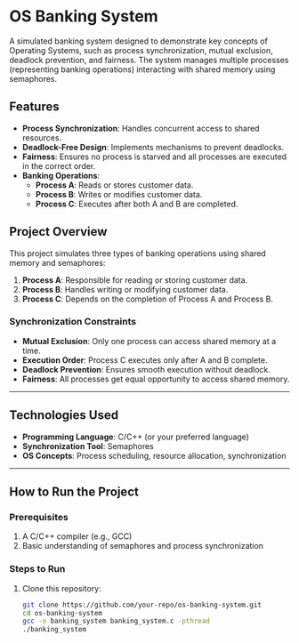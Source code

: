 # OS Banking System

A simulated banking system designed to demonstrate key concepts of Operating Systems, such as process synchronization, mutual exclusion, deadlock prevention, and fairness. The system manages multiple processes (representing banking operations) interacting with shared memory using semaphores.

## Features

- **Process Synchronization**: Handles concurrent access to shared resources.
- **Deadlock-Free Design**: Implements mechanisms to prevent deadlocks.
- **Fairness**: Ensures no process is starved and all processes are executed in the correct order.
- **Banking Operations**:
  - **Process A**: Reads or stores customer data.
  - **Process B**: Writes or modifies customer data.
  - **Process C**: Executes after both A and B are completed.

## Project Overview

This project simulates three types of banking operations using shared memory and semaphores:

1. **Process A**: Responsible for reading or storing customer data.
2. **Process B**: Handles writing or modifying customer data.
3. **Process C**: Depends on the completion of Process A and Process B.

### Synchronization Constraints

- **Mutual Exclusion**: Only one process can access shared memory at a time.
- **Execution Order**: Process C executes only after A and B complete.
- **Deadlock Prevention**: Ensures smooth execution without deadlock.
- **Fairness**: All processes get equal opportunity to access shared memory.

---

## Technologies Used

- **Programming Language**: C/C++ (or your preferred language)
- **Synchronization Tool**: Semaphores
- **OS Concepts**: Process scheduling, resource allocation, synchronization

---

## How to Run the Project

### Prerequisites

1. A C/C++ compiler (e.g., GCC)
2. Basic understanding of semaphores and process synchronization

### Steps to Run

1. Clone this repository:
   ```bash
   git clone https://github.com/your-repo/os-banking-system.git
   cd os-banking-system
   gcc -o banking_system banking_system.c -pthread
   ./banking_system

